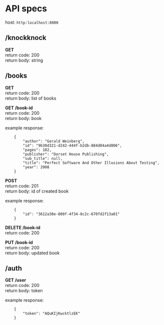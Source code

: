 # API specs

host: `http:localhost:8000`

## /knockknock

**GET**  
return code: 200  
return body: string


## /books

**GET**  
return code: 200  
return body: list of books


**GET /book-id**  
return code: 200  
return body: book  

example response:
```
    {
        "author": "Gerald Weinberg", 
        "id": "9b30d321-d242-444f-b2db-884d04a4d806", 
        "pages": 182, 
        "publisher": "Dorset House Publishing", 
        "sub_title": null, 
        "title": "Perfect Software And Other Illusions About Testing", 
        "year": 2008
    }
```
    
**POST**  
return code: 201  
return body: id of created book  

example response:
```
    {
        "id": "3612a30e-800f-4f34-8c2c-670fd2f13a01"
    }
```

**DELETE /book-id**  
return code: 200


**PUT /book-id**  
return code: 200  
return body: updated book


## /auth

**GET /user**  
return code: 200  
return body: token
  
example response:
```
    {
        "token": "AQuKIjKwcktlzEK"
    }
```